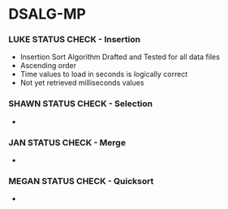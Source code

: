 # DSALG-MP
### LUKE STATUS CHECK - Insertion
- Insertion Sort Algorithm Drafted and Tested for all data files
- Ascending order
- Time values to load in seconds is logically correct
- Not yet retrieved milliseconds values

### SHAWN STATUS CHECK - Selection
- 

### JAN STATUS CHECK - Merge
- 

### MEGAN STATUS CHECK - Quicksort
- 
